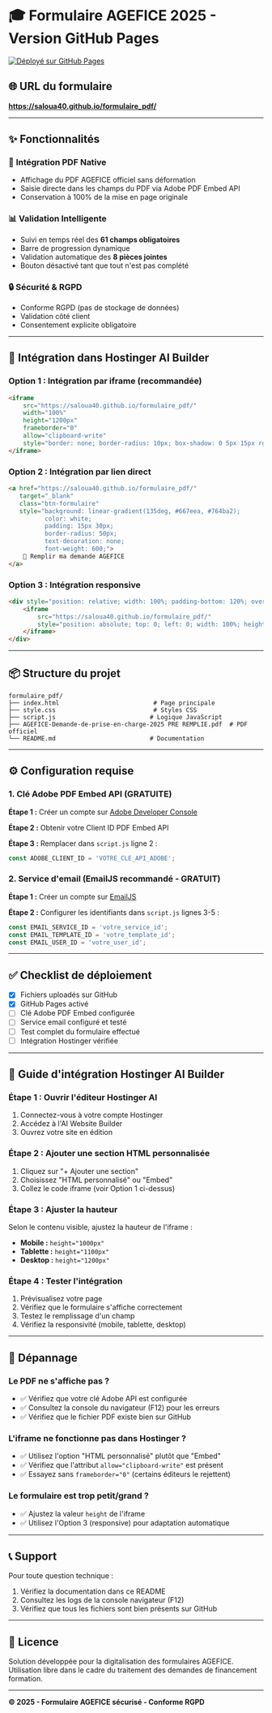 # 🎓 Formulaire AGEFICE 2025 - Version GitHub Pages

[![Déployé sur GitHub Pages](https://img.shields.io/badge/D%C3%A9ploy%C3%A9-GitHub%20Pages-success)](https://saloua40.github.io/formulaire_pdf/)

## 🌐 URL du formulaire
**https://saloua40.github.io/formulaire_pdf/**

---

## ✨ Fonctionnalités

### 📄 **Intégration PDF Native**
- Affichage du PDF AGEFICE officiel sans déformation
- Saisie directe dans les champs du PDF via Adobe PDF Embed API
- Conservation à 100% de la mise en page originale

### 📊 **Validation Intelligente**
- Suivi en temps réel des **61 champs obligatoires**
- Barre de progression dynamique
- Validation automatique des **8 pièces jointes**
- Bouton désactivé tant que tout n'est pas complété

### 🔒 **Sécurité & RGPD**
- Conforme RGPD (pas de stockage de données)
- Validation côté client
- Consentement explicite obligatoire

---

## 🚀 Intégration dans Hostinger AI Builder

### Option 1 : Intégration par iframe (recommandée)

```html
<iframe 
    src="https://saloua40.github.io/formulaire_pdf/" 
    width="100%" 
    height="1200px" 
    frameborder="0"
    allow="clipboard-write"
    style="border: none; border-radius: 10px; box-shadow: 0 5px 15px rgba(0,0,0,0.1);">
</iframe>
```

### Option 2 : Intégration par lien direct

```html
<a href="https://saloua40.github.io/formulaire_pdf/" 
   target="_blank" 
   class="btn-formulaire"
   style="background: linear-gradient(135deg, #667eea, #764ba2); 
          color: white; 
          padding: 15px 30px; 
          border-radius: 50px; 
          text-decoration: none; 
          font-weight: 600;">
    📝 Remplir ma demande AGEFICE
</a>
```

### Option 3 : Intégration responsive

```html
<div style="position: relative; width: 100%; padding-bottom: 120%; overflow: hidden;">
    <iframe 
        src="https://saloua40.github.io/formulaire_pdf/" 
        style="position: absolute; top: 0; left: 0; width: 100%; height: 100%; border: none;">
    </iframe>
</div>
```

---

## 📦 Structure du projet

```
formulaire_pdf/
├── index.html                          # Page principale
├── style.css                           # Styles CSS
├── script.js                          # Logique JavaScript
├── AGEFICE-Demande-de-prise-en-charge-2025 PRE REMPLIE.pdf  # PDF officiel
└── README.md                          # Documentation
```

---

## ⚙️ Configuration requise

### 1. Clé Adobe PDF Embed API (GRATUITE)

**Étape 1 :** Créer un compte sur [Adobe Developer Console](https://developer.adobe.com/)

**Étape 2 :** Obtenir votre Client ID PDF Embed API

**Étape 3 :** Remplacer dans `script.js` ligne 2 :
```javascript
const ADOBE_CLIENT_ID = 'VOTRE_CLE_API_ADOBE';
```

### 2. Service d'email (EmailJS recommandé - GRATUIT)

**Étape 1 :** Créer un compte sur [EmailJS](https://www.emailjs.com/)

**Étape 2 :** Configurer les identifiants dans `script.js` lignes 3-5 :
```javascript
const EMAIL_SERVICE_ID = 'votre_service_id';
const EMAIL_TEMPLATE_ID = 'votre_template_id';
const EMAIL_USER_ID = 'votre_user_id';
```

---

## ✅ Checklist de déploiement

- [x] Fichiers uploadés sur GitHub
- [x] GitHub Pages activé
- [ ] Clé Adobe PDF Embed configurée
- [ ] Service email configuré et testé
- [ ] Test complet du formulaire effectué
- [ ] Intégration Hostinger vérifiée

---

## 🎯 Guide d'intégration Hostinger AI Builder

### Étape 1 : Ouvrir l'éditeur Hostinger AI

1. Connectez-vous à votre compte Hostinger
2. Accédez à l'AI Website Builder
3. Ouvrez votre site en édition

### Étape 2 : Ajouter une section HTML personnalisée

1. Cliquez sur "+ Ajouter une section"
2. Choisissez "HTML personnalisé" ou "Embed"
3. Collez le code iframe (voir Option 1 ci-dessus)

### Étape 3 : Ajuster la hauteur

Selon le contenu visible, ajustez la hauteur de l'iframe :
- **Mobile :** `height="1000px"`
- **Tablette :** `height="1100px"`
- **Desktop :** `height="1200px"`

### Étape 4 : Tester l'intégration

1. Prévisualisez votre page
2. Vérifiez que le formulaire s'affiche correctement
3. Testez le remplissage d'un champ
4. Vérifiez la responsivité (mobile, tablette, desktop)

---

## 🔧 Dépannage

### Le PDF ne s'affiche pas ?
- ✅ Vérifiez que votre clé Adobe API est configurée
- ✅ Consultez la console du navigateur (F12) pour les erreurs
- ✅ Vérifiez que le fichier PDF existe bien sur GitHub

### L'iframe ne fonctionne pas dans Hostinger ?
- ✅ Utilisez l'option "HTML personnalisé" plutôt que "Embed"
- ✅ Vérifiez que l'attribut `allow="clipboard-write"` est présent
- ✅ Essayez sans `frameborder="0"` (certains éditeurs le rejettent)

### Le formulaire est trop petit/grand ?
- ✅ Ajustez la valeur `height` de l'iframe
- ✅ Utilisez l'Option 3 (responsive) pour adaptation automatique

---

## 📞 Support

Pour toute question technique :
1. Vérifiez la documentation dans ce README
2. Consultez les logs de la console navigateur (F12)
3. Vérifiez que tous les fichiers sont bien présents sur GitHub

---

## 📄 Licence

Solution développée pour la digitalisation des formulaires AGEFICE.  
Utilisation libre dans le cadre du traitement des demandes de financement formation.

---

**© 2025 - Formulaire AGEFICE sécurisé - Conforme RGPD**
